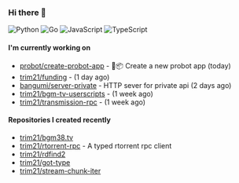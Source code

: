 ### Hi there 👋

![Python](https://img.shields.io/badge/python-3670A0?style=for-the-badge&logo=python&logoColor=ffdd54)
![Go](https://img.shields.io/badge/go-%2300ADD8.svg?style=for-the-badge&logo=go&logoColor=white)
![JavaScript](https://img.shields.io/badge/javascript-%23323330.svg?style=for-the-badge&logo=javascript&logoColor=%23F7DF1E)
![TypeScript](https://img.shields.io/badge/typescript-%23007ACC.svg?style=for-the-badge&logo=typescript&logoColor=white)

#### I'm currently working on

- [probot/create-probot-app](https://github.com/probot/create-probot-app) - 🤖📦 Create a new probot app (today)
- [trim21/funding](https://github.com/trim21/funding) -  (1 day ago)
- [bangumi/server-private](https://github.com/bangumi/server-private) - HTTP sever for private api (2 days ago)
- [trim21/bgm-tv-userscripts](https://github.com/trim21/bgm-tv-userscripts) -  (1 week ago)
- [trim21/transmission-rpc](https://github.com/trim21/transmission-rpc) -  (1 week ago)

#### Repositories I created recently

- [trim21/bgm38.tv](https://github.com/trim21/bgm38.tv)
- [trim21/rtorrent-rpc](https://github.com/trim21/rtorrent-rpc) - A typed rtorrent rpc client
- [trim21/rdfind2](https://github.com/trim21/rdfind2)
- [trim21/got-type](https://github.com/trim21/got-type)
- [trim21/stream-chunk-iter](https://github.com/trim21/stream-chunk-iter)
